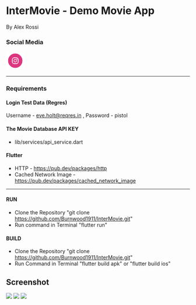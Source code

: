 # InterMovie - Demo Movie App

By Alex Rossi

### Social Media

<a href="https://www.instagram.com/alexander__rossi"><img src="https://github.com/aritraroy/social-icons/blob/master/instagram-icon.png?raw=true" width="50"></a>

---

### Requirements

#### Login Test Data (Regres)

Username - eve.holt@reqres.in ,
Password - pistol

#### The Movie Database API KEY

- lib/services/api_service.dart

#### Flutter

- HTTP - https://pub.dev/packages/http
- Cached Network Image - https://pub.dev/packages/cached_network_image

---

#### RUN

- Clone the Repository "git clone https://github.com/Burnwood1911/InterMovie.git"
- Run command in Terminal "flutter run"

#### BUILD

- Clone the Repository "git clone https://github.com/Burnwood1911/InterMovie.git"
- Run Command in Terminal "flutter build apk" or "flutter build ios"

## Screenshot

<img src="https://i.imgur.com/oPn1Kdv.png" />
<img src="https://i.imgur.com/Ih73t3J.png" />
<img src="https://i.imgur.com/4491OKQ.png" />
